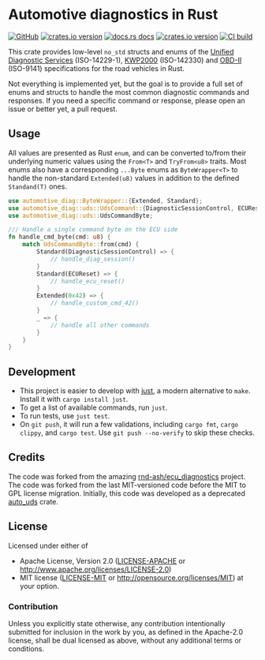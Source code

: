 # Automotive diagnostics in Rust

[![GitHub](https://img.shields.io/badge/github-nyurik/automotive_diag-8da0cb?logo=github)](https://github.com/nyurik/automotive_diag)
[![crates.io version](https://img.shields.io/crates/v/automotive_diag.svg)](https://crates.io/crates/automotive_diag)
[![docs.rs docs](https://docs.rs/automotive_diag/badge.svg)](https://docs.rs/automotive_diag)
[![crates.io version](https://img.shields.io/crates/l/automotive_diag.svg)](https://github.com/nyurik/automotive_diag/blob/main/LICENSE-APACHE)
[![CI build](https://github.com/nyurik/automotive_diag/actions/workflows/ci.yml/badge.svg)](https://github.com/nyurik/automotive_diag/actions)

This crate provides low-level `no_std` structs and enums of
the [Unified Diagnostic Services](https://en.wikipedia.org/wiki/Unified_Diagnostic_Services) (ISO-14229-1),
[KWP2000](https://en.wikipedia.org/wiki/Keyword_Protocol_2000) (ISO-142330) and
[OBD-II](https://en.wikipedia.org/wiki/On-board_diagnostics) (ISO-9141)
specifications for the road vehicles in Rust.

Not everything is implemented yet, but the goal is to provide a full set of enums and structs to handle the most common
diagnostic commands and responses. If you need a specific command or response, please open an issue or better yet, a
pull request.

## Usage

All values are presented as Rust `enum`, and can be converted to/from their underlying numeric values using
the `From<T>` and `TryFrom<u8>` traits. Most enums also have a corresponding `...Byte` enums as `ByteWrapper<T>` to
handle the non-standard `Extended(u8)` values in addition to the defined `Standand(T)` ones.

```rust
use automotive_diag::ByteWrapper::{Extended, Standard};
use automotive_diag::uds::UdsCommand::{DiagnosticSessionControl, ECUReset};
use automotive_diag::uds::UdsCommandByte;

/// Handle a single command byte on the ECU side
fn handle_cmd_byte(cmd: u8) {
    match UdsCommandByte::from(cmd) {
        Standard(DiagnosticSessionControl) => {
            // handle_diag_session()
        }
        Standard(ECUReset) => {
            // handle_ecu_reset()
        }
        Extended(0x42) => {
            // handle_custom_cmd_42()
        }
        _ => {
            // handle all other commands
        }
    }
}
```

## Development

* This project is easier to develop with [just](https://github.com/casey/just#readme), a modern alternative to `make`.
  Install it with `cargo install just`.
* To get a list of available commands, run `just`.
* To run tests, use `just test`.
* On `git push`, it will run a few validations, including `cargo fmt`, `cargo clippy`, and `cargo test`.
  Use `git push --no-verify` to skip these checks.

## Credits

The code was forked from the amazing [rnd-ash/ecu_diagnostics](https://github.com/rnd-ash/ecu_diagnostics) project. The
code was forked from the last MIT-versioned code before the MIT to GPL license migration. Initially, this code was
developed as a deprecated [auto_uds](https://crates.io/crates/auto_uds) crate.

## License

Licensed under either of

* Apache License, Version 2.0 ([LICENSE-APACHE](LICENSE-APACHE) or <http://www.apache.org/licenses/LICENSE-2.0>)
* MIT license ([LICENSE-MIT](LICENSE-MIT) or <http://opensource.org/licenses/MIT>)
  at your option.

### Contribution

Unless you explicitly state otherwise, any contribution intentionally
submitted for inclusion in the work by you, as defined in the
Apache-2.0 license, shall be dual licensed as above, without any
additional terms or conditions.
